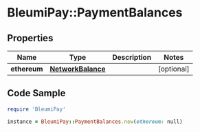 # BleumiPay::PaymentBalances

## Properties

Name | Type | Description | Notes
------------ | ------------- | ------------- | -------------
**ethereum** | [**NetworkBalance**](NetworkBalance.md) |  | [optional] 

## Code Sample

```ruby
require 'BleumiPay'

instance = BleumiPay::PaymentBalances.new(ethereum: null)
```



